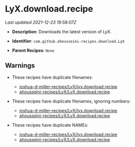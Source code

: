 # LyX.download.recipe

_Last updated 2021-12-23 19:58:07Z_

- **Description**: Downloads the latest version of LyX.

- **Identifier**: `com.github.ahousseini-recipes.download.LyX`

- **Parent Recipes**: `None`

## Warnings

- These recipes have duplicate filenames:
    - [joshua-d-miller-recipes/LyX/lyx.download.recipe](/autopkg-dupe-tracker/joshua-d-miller-recipes/LyX/lyx.download.recipe)
    - [ahousseini-recipes/LyX/LyX.download.recipe](/autopkg-dupe-tracker/ahousseini-recipes/LyX/LyX.download.recipe)

- These recipes have duplicate filenames, ignoring numbers:
    - [joshua-d-miller-recipes/LyX/lyx.download.recipe](/autopkg-dupe-tracker/joshua-d-miller-recipes/LyX/lyx.download.recipe)
    - [ahousseini-recipes/LyX/LyX.download.recipe](/autopkg-dupe-tracker/ahousseini-recipes/LyX/LyX.download.recipe)

- These recipes have duplicate NAMEs:
    - [joshua-d-miller-recipes/LyX/lyx.download.recipe](/autopkg-dupe-tracker/joshua-d-miller-recipes/LyX/lyx.download.recipe)
    - [ahousseini-recipes/LyX/LyX.download.recipe](/autopkg-dupe-tracker/ahousseini-recipes/LyX/LyX.download.recipe)